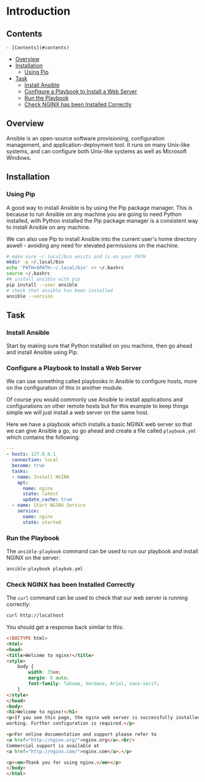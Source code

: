 <!--PROPS>
{
    "prerequisites": [
        "package-managers/pip-introduction",
        "linux/path-environment-variable"
    ],
    "supportedPlatforms": [
        "ubuntu-18"
    ]
}
<!-->

# Introduction

<!--TOC_START-->
## Contents
	- [Contents](#contents)
- [Overview](#overview)
- [Installation](#installation)
	- [Using Pip](#using-pip)
- [Task](#task)
	- [Install Ansible](#install-ansible)
	- [Configure a Playbook to Install a Web Server](#configure-a-playbook-to-install-a-web-server)
	- [Run the Playbook](#run-the-playbook)
	- [Check NGINX has been Installed Correctly](#check-nginx-has-been-installed-correctly)

<!--TOC_END-->
## Overview
Ansible is an open-source software provisioning, configuration management, and application-deployment tool.
It runs on many Unix-like systems, and can configure both Unix-like systems as well as Microsoft Windows. 

## Installation

### Using Pip
A good way to install Ansible is by using the Pip package manager.
This is because to run Ansible on any machine you are going to need Python installed, with Python installed the Pip package manager is a consistent way to install Ansible on any machine.

We can also use Pip to install Ansible into the current user's home directory aswell - avoiding any need for elevated permissions on the machine.
```bash
# make sure ~/.local/bin exists and is on your PATH
mkdir -p ~/.local/bin
echo 'PATH=$PATH:~/.local/bin' >> ~/.bashrc
source ~/.bashrc
## install ansible with pip
pip install --user ansible
# check that ansible has been installed
ansible --version
```

## Task

### Install Ansible
Start by making sure that Python installed on you machine, then go ahead and install Ansible using Pip.

### Configure a Playbook to Install a Web Server
We can use something called playbooks in Ansible to configure hosts, more on the configuration of this in another module.

Of course you would commonly use Ansible to install applications and configurations on other remote hosts but for this example to keep things simple we will just install a web server on the same host.

Here we have a playbook which installs a basic NGINX web server so that we can give Ansible a go, so go ahead and create a file called `playbook.yml` which contains the following:
```yaml
---
- hosts: 127.0.0.1
  connection: local
  become: true
  tasks:
  - name: Install NGINX
    apt:
      name: nginx
      state: latest
      update_cache: true
  - name: Start NGINX Service
    service:
      name: nginx
      state: started
```

### Run the Playbook
The `ansible-playbook` command can be used to run our playbook and install NGINX on the server:
```bash
ansible-playbook playbok.yml
```

### Check NGINX has been Installed Correctly
The `curl` command can be used to check that our web server is running correctly:
```bash
curl http://localhost
```
You should get a response back similar to this:
```html
<!DOCTYPE html>
<html>
<head>
<title>Welcome to nginx!</title>
<style>
    body {
        width: 35em;
        margin: 0 auto;
        font-family: Tahoma, Verdana, Arial, sans-serif;
    }
</style>
</head>
<body>
<h1>Welcome to nginx!</h1>
<p>If you see this page, the nginx web server is successfully installed and
working. Further configuration is required.</p>

<p>For online documentation and support please refer to
<a href="http://nginx.org/">nginx.org</a>.<br/>
Commercial support is available at
<a href="http://nginx.com/">nginx.com</a>.</p>

<p><em>Thank you for using nginx.</em></p>
</body>
</html>
```
